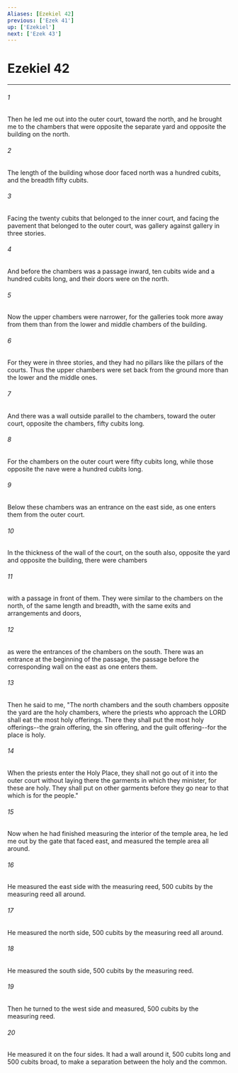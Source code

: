 ```yaml
---
Aliases: [Ezekiel 42]
previous: ['Ezek 41']
up: ['Ezekiel']
next: ['Ezek 43']
---
```

# Ezekiel 42

***

 

###### 1 
Then he led me out into the outer court, toward the north, and he brought me to the chambers that were opposite the separate yard and opposite the building on the north. 
 

###### 2 
The length of the building whose door faced north was a hundred cubits, and the breadth fifty cubits. 
 

###### 3 
Facing the twenty cubits that belonged to the inner court, and facing the pavement that belonged to the outer court, was gallery against gallery in three stories. 
 

###### 4 
And before the chambers was a passage inward, ten cubits wide and a hundred cubits long, and their doors were on the north. 
 

###### 5 
Now the upper chambers were narrower, for the galleries took more away from them than from the lower and middle chambers of the building. 
 

###### 6 
For they were in three stories, and they had no pillars like the pillars of the courts. Thus the upper chambers were set back from the ground more than the lower and the middle ones. 
 

###### 7 
And there was a wall outside parallel to the chambers, toward the outer court, opposite the chambers, fifty cubits long. 
 

###### 8 
For the chambers on the outer court were fifty cubits long, while those opposite the nave were a hundred cubits long. 
 

###### 9 
Below these chambers was an entrance on the east side, as one enters them from the outer court.
 
 

###### 10 
In the thickness of the wall of the court, on the south also, opposite the yard and opposite the building, there were chambers 
 

###### 11 
with a passage in front of them. They were similar to the chambers on the north, of the same length and breadth, with the same exits and arrangements and doors, 
 

###### 12 
as were the entrances of the chambers on the south. There was an entrance at the beginning of the passage, the passage before the corresponding wall on the east as one enters them.
 
 

###### 13 
Then he said to me, "The north chambers and the south chambers opposite the yard are the holy chambers, where the priests who approach the LORD shall eat the most holy offerings. There they shall put the most holy offerings--the grain offering, the sin offering, and the guilt offering--for the place is holy. 
 

###### 14 
When the priests enter the Holy Place, they shall not go out of it into the outer court without laying there the garments in which they minister, for these are holy. They shall put on other garments before they go near to that which is for the people."
 
 

###### 15 
Now when he had finished measuring the interior of the temple area, he led me out by the gate that faced east, and measured the temple area all around. 
 

###### 16 
He measured the east side with the measuring reed, 500 cubits by the measuring reed all around. 
 

###### 17 
He measured the north side, 500 cubits by the measuring reed all around. 
 

###### 18 
He measured the south side, 500 cubits by the measuring reed. 
 

###### 19 
Then he turned to the west side and measured, 500 cubits by the measuring reed. 
 

###### 20 
He measured it on the four sides. It had a wall around it, 500 cubits long and 500 cubits broad, to make a separation between the holy and the common.
 
